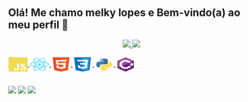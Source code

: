 ## Olá! Me chamo melky lopes e Bem-vindo(a) ao meu perfil 🥑

<div align="center">
  <a href="https://github.com/melkylop">
  <img height="180em" src="https://github-readme-stats.vercel.app/api?username=melkylop&show_icons=true&theme=gruvbox"/>
  <img align="rigth" height="180em" src="https://github-readme-stats.vercel.app/api/top-langs/?username=melkylop&layout=compact&langs_count=7&theme=gruvbox"/>

</div>
  
<div style="display: inline_block"><br>
  <img align="center" alt="melky-Js" height="30" width="40" src="https://raw.githubusercontent.com/devicons/devicon/master/icons/javascript/javascript-plain.svg">
  <img align="center" alt="melky-React" height="30" width="40" src="https://raw.githubusercontent.com/devicons/devicon/master/icons/react/react-original.svg">
  <img align="center" alt="melky-HTML" height="30" width="40" src="https://raw.githubusercontent.com/devicons/devicon/master/icons/html5/html5-original.svg">
  <img align="center" alt="melky-CSS" height="30" width="40" src="https://raw.githubusercontent.com/devicons/devicon/master/icons/css3/css3-original.svg">
  <img align="center" alt="melky-Python" height="30" width="40" src="https://raw.githubusercontent.com/devicons/devicon/master/icons/python/python-original.svg">
  <img align="center" alt="melky-Csharp" height="30" width="40" src="https://raw.githubusercontent.com/devicons/devicon/master/icons/csharp/csharp-original.svg">
  
</div>
  
  ##
 
<div> 
 	<a href= "https://twitter.com/Melkylop"><img src="https://img.shields.io/badge/Twitter-1DA1F2?style=for-the-badge&logo=twitter&logoColor=white"></a>
  <a href = "sandesmelky@gmail.com"><img src="https://img.shields.io/badge/-Gmail-%23333?style=for-the-badge&logo=gmail&logoColor=white" target="_blank"></a>
  <a href="https://www.linkedin.com/in/melkylop" target="_blank"><img src="https://img.shields.io/badge/-LinkedIn-%230077B5?style=for-the-badge&logo=linkedin&logoColor=white" target="_blank"></a> 
  
</div>
